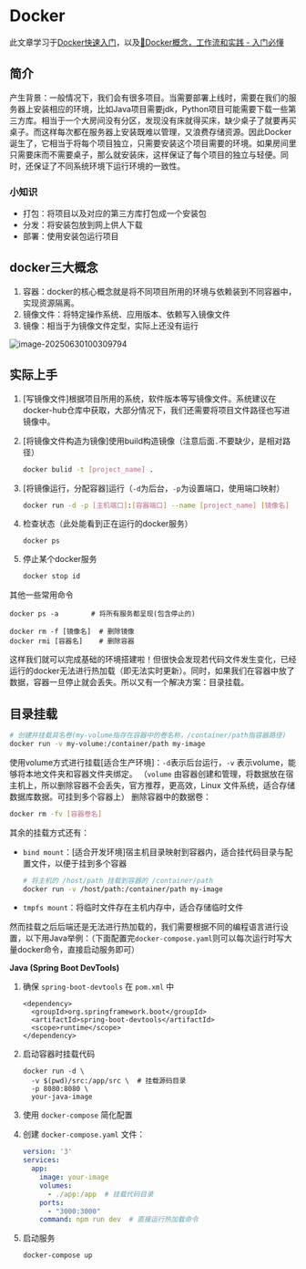 # Docker

此文章学习于[Docker快速入门](https://docker.easydoc.net/)，以及[🐳Docker概念，工作流和实践 - 入门必懂]( https://www.bilibili.com/video/BV1MR4y1Q738/?share_source=copy_web&vd_source=69ff2ea2830c328716375b4cad874563)

## 简介

产生背景：一般情况下，我们会有很多项目。当需要部署上线时，需要在我们的服务器上安装相应的环境，比如Java项目需要jdk，Python项目可能需要下载一些第三方库。相当于一个大房间没有分区，发现没有床就得买床，缺少桌子了就要再买桌子。而这样每次都在服务器上安装既难以管理，又浪费存储资源。因此Docker诞生了，它相当于将每个项目独立，只需要安装这个项目需要的环境。如果房间里只需要床而不需要桌子，那么就安装床，这样保证了每个项目的独立与轻便。同时，还保证了不同系统环境下运行环境的一致性。

### 小知识

- 打包：将项目以及对应的第三方库打包成一个安装包
- 分发：将安装包放到网上供人下载
- 部署：使用安装包运行项目



## docker三大概念

1. 容器：docker的核心概念就是将不同项目所用的环境与依赖装到不同容器中，实现资源隔离。
2. 镜像文件：将特定操作系统、应用版本、依赖写入镜像文件
3. 镜像：相当于为镜像文件定型，实际上还没有运行

![image-20250630100309794](C:\Users\HP\AppData\Roaming\Typora\typora-user-images\image-20250630100309794.png)



## 实际上手

1. [写镜像文件]根据项目所用的系统，软件版本等写镜像文件。系统建议在docker-hub仓库中获取，大部分情况下，我们还需要将项目文件路径也写进镜像中。

2. [将镜像文件构造为镜像]使用build构造镜像（注意后面`.`不要缺少，是相对路径）
   
   ```bash
   docker bulid -t [project_name] .
   ```
   
3. [将镜像运行，分配容器]运行（`-d`为后台，`-p`为设置端口，使用端口映射）
   
   ```bash
   docker run -d -p [主机端口]:[容器端口] --name [project_name] [镜像名]
   ```
   
4. 检查状态（此处能看到正在运行的docker服务）
   ```
   docker ps
   ```

5. 停止某个docker服务
   ```bash
   docker stop id
   ```

其他一些常用命令
```
docker ps -a		# 将所有服务都呈现(包含停止的)

docker rm -f [镜像名]	# 删除镜像
docker rmi [容器名]	# 删除容器
```

这样我们就可以完成基础的环境搭建啦！但很快会发现若代码文件发生变化，已经运行的docker无法进行热加载（即无法实时更新）。同时，如果我们在容器中放了数据，容器一旦停止就会丢失。所以又有一个解决方案：目录挂载。

## 目录挂载

```bash
# 创建并挂载具名卷(my-volume指存在容器中的卷名称，/container/path指容器路径)
docker run -v my-volume:/container/path my-image
```

使用volume方式进行挂载[适合生产环境]：`-d`表示后台运行，`-v` 表示volume，能够将本地文件夹和容器文件夹绑定。
（`volume` 由容器创建和管理，将数据放在宿主机上，所以删除容器不会丢失，官方推荐，更高效，Linux 文件系统，适合存储数据库数据。可挂到多个容器上）
删除容器中的数据卷：

```bash
docker rm -fv [容器卷名]
```



其余的挂载方式还有：

- `bind mount`：[适合开发环境]宿主机目录映射到容器内，适合挂代码目录与配置文件，以便于挂到多个容器

  ```bash
  # 将主机的 /host/path 挂载到容器的 /container/path
  docker run -v /host/path:/container/path my-image
  ```

- `tmpfs mount`：将临时文件存在主机内存中，适合存储临时文件

然而挂载之后后端还是无法进行热加载的，我们需要根据不同的编程语言进行设置，以下用Java举例：（下面配置完`docker-compose.yaml`则可以每次运行时写大量docker命令，直接启动服务即可）

**Java (Spring Boot DevTools)**

1. 确保 `spring-boot-devtools` 在 `pom.xml` 中

   ```
   <dependency>
     <groupId>org.springframework.boot</groupId>
     <artifactId>spring-boot-devtools</artifactId>
     <scope>runtime</scope>
   </dependency>
   ```

2. 启动容器时挂载代码

   ```
   docker run -d \
     -v $(pwd)/src:/app/src \  # 挂载源码目录
     -p 8080:8080 \
     your-java-image
   ```

3. 使用 `docker-compose` 简化配置

  1. 创建 `docker-compose.yaml` 文件：
     ```yaml
     version: '3'
     services:
       app:
         image: your-image
         volumes:
           - ./app:/app  # 挂载代码目录
         ports:
           - "3000:3000"
         command: npm run dev  # 直接运行热加载命令
     ```

  2. 启动服务
     ```
     docker-compose up
     ```

     
